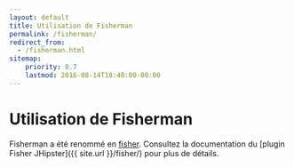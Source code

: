 ```yaml
---
layout: default
title: Utilisation de Fisherman
permalink: /fisherman/
redirect_from:
  - /fisherman.html
sitemap:
    priority: 0.7
    lastmod: 2016-08-14T18:40:00-00:00
---
```


# <i class="fa fa-terminal"></i> Utilisation de Fisherman

Fisherman a été renommé en [fisher](https://github.com/jorgebucaran/fisher). Consultez la documentation du [plugin Fisher JHipster]({{ site.url }}/fisher/) pour plus de détails.